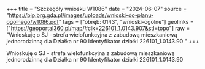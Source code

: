 +++
title = "Szczegóły wniosku W1086"
date = "2024-06-07"
source = "https://bip.brg.gda.pl/images/uploads/wnioski-do-planu-ogolnego/w1086.pdf"
tags = ["obręb: 0143", "wnioski-ogolne"]
geolinks = ["https://geoportal360.pl/map/#clk=226101_1.0143.907&stl=topo"]
raw = "Wnioskuję o SJ - strefa wielofunkcyjna z zabudową mieszkaniową jednorodzinną dla Działka nr 90 Identyfikator działki 226101_1.0143.90 "
+++

Wnioskuję o SJ - strefa wielofunkcyjna z zabudową mieszkaniową jednorodzinną dla
Działka nr 90 Identyfikator działki 226101_1.0143.90




